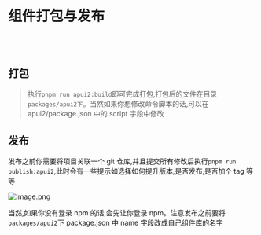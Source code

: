 # 组件打包与发布

<br />
<br />

## 打包

> 执行`pnpm run apui2:build`即可完成打包,打包后的文件在目录`packages/apui2下`。当然如果你想修改命令脚本的话,可以在 apui2/package.json 中的 script 字段中修改

## 发布

发布之前你需要将项目关联一个 git 仓库,并且提交所有修改后执行`pnpm run publish:apui2`,此时会有一些提示如选择如何提升版本,是否发布,是否加个 tag 等等

![image.png](https://p1-juejin.byteimg.com/tos-cn-i-k3u1fbpfcp/8e1b7c40484f49c999ba492303e2855c~tplv-k3u1fbpfcp-watermark.image?)

当然,如果你没有登录 npm 的话,会先让你登录 npm。注意发布之前要将`packages/apui2`下 package.json 中 name 字段改成自己组件库的名字
